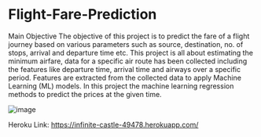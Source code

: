# Flight-Fare-Prediction
Main Objective The objective of this project is to predict the fare of a flight journey based on various parameters such as source, destination, no. of stops, arrival and departure time etc. This project is all about estimating the minimum airfare, data for a specific air route has been collected including the features like departure time, arrival time and airways over a specific period. Features are extracted from the collected data to apply Machine Learning (ML) models. In this project the machine learning regression methods to predict the prices at the given time.

![image](https://user-images.githubusercontent.com/71456028/109517145-6021bd00-7ac2-11eb-89f3-010301a670fe.png)

Heroku Link:
https://infinite-castle-49478.herokuapp.com/
